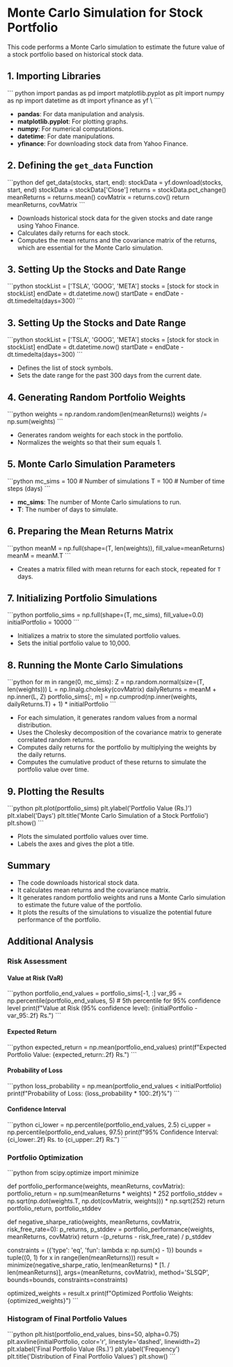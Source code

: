 # Monte Carlo Simulation for Stock Portfolio

This code performs a Monte Carlo simulation to estimate the future value of a stock portfolio based on historical stock data.

## 1. Importing Libraries

\``` python
import pandas as pd
import matplotlib.pyplot as plt
import numpy as np
import datetime as dt
import yfinance as yf
\ ```

- **pandas**: For data manipulation and analysis.
- **matplotlib.pyplot**: For plotting graphs.
- **numpy**: For numerical computations.
- **datetime**: For date manipulations.
- **yfinance**: For downloading stock data from Yahoo Finance.

## 2. Defining the `get_data` Function

\```python
def get_data(stocks, start, end):
    stockData = yf.download(stocks, start, end)
    stockData = stockData['Close']
    returns = stockData.pct_change()
    meanReturns = returns.mean()
    covMatrix = returns.cov()
    return meanReturns, covMatrix
\```

- Downloads historical stock data for the given stocks and date range using Yahoo Finance.
- Calculates daily returns for each stock.
- Computes the mean returns and the covariance matrix of the returns, which are essential for the Monte Carlo simulation.

## 3. Setting Up the Stocks and Date Range

\```python
stockList = ['TSLA', 'GOOG', 'META']
stocks = [stock for stock in stockList]
endDate = dt.datetime.now()
startDate = endDate - dt.timedelta(days=300)
\```

## 3. Setting Up the Stocks and Date Range

\```python
stockList = ['TSLA', 'GOOG', 'META']
stocks = [stock for stock in stockList]
endDate = dt.datetime.now()
startDate = endDate - dt.timedelta(days=300)
\```

- Defines the list of stock symbols.
- Sets the date range for the past 300 days from the current date.

## 4. Generating Random Portfolio Weights

\```python
weights = np.random.random(len(meanReturns))
weights /= np.sum(weights)
\```

- Generates random weights for each stock in the portfolio.
- Normalizes the weights so that their sum equals 1.

## 5. Monte Carlo Simulation Parameters

\```python
mc_sims = 100  # Number of simulations
T = 100        # Number of time steps (days)
\```

- **mc_sims**: The number of Monte Carlo simulations to run.
- **T**: The number of days to simulate.

## 6. Preparing the Mean Returns Matrix

\```python
meanM = np.full(shape=(T, len(weights)), fill_value=meanReturns)
meanM = meanM.T
\```

- Creates a matrix filled with mean returns for each stock, repeated for `T` days.

## 7. Initializing Portfolio Simulations

\```python
portfolio_sims = np.full(shape=(T, mc_sims), fill_value=0.0)
initialPortfolio = 10000
\```

- Initializes a matrix to store the simulated portfolio values.
- Sets the initial portfolio value to 10,000.

## 8. Running the Monte Carlo Simulations

\```python
for m in range(0, mc_sims):
    Z = np.random.normal(size=(T, len(weights)))
    L = np.linalg.cholesky(covMatrix)
    dailyReturns = meanM + np.inner(L, Z)
    portfolio_sims[:, m] = np.cumprod(np.inner(weights, dailyReturns.T) + 1) * initialPortfolio
\```

- For each simulation, it generates random values from a normal distribution.
- Uses the Cholesky decomposition of the covariance matrix to generate correlated random returns.
- Computes daily returns for the portfolio by multiplying the weights by the daily returns.
- Computes the cumulative product of these returns to simulate the portfolio value over time.

## 9. Plotting the Results

\```python
plt.plot(portfolio_sims)
plt.ylabel('Portfolio Value (Rs.)')
plt.xlabel('Days')
plt.title('Monte Carlo Simulation of a Stock Portfolio')
plt.show()
\```

- Plots the simulated portfolio values over time.
- Labels the axes and gives the plot a title.

## Summary

- The code downloads historical stock data.
- It calculates mean returns and the covariance matrix.
- It generates random portfolio weights and runs a Monte Carlo simulation to estimate the future value of the portfolio.
- It plots the results of the simulations to visualize the potential future performance of the portfolio.

## Additional Analysis

### Risk Assessment

#### Value at Risk (VaR)

\```python
portfolio_end_values = portfolio_sims[-1, :]
var_95 = np.percentile(portfolio_end_values, 5)  # 5th percentile for 95% confidence level
print(f"Value at Risk (95% confidence level): {initialPortfolio - var_95:.2f} Rs.")
\```

#### Expected Return

\```python
expected_return = np.mean(portfolio_end_values)
print(f"Expected Portfolio Value: {expected_return:.2f} Rs.")
\```

#### Probability of Loss

\```python
loss_probability = np.mean(portfolio_end_values < initialPortfolio)
print(f"Probability of Loss: {loss_probability * 100:.2f}%")
\```

#### Confidence Interval

\```python
ci_lower = np.percentile(portfolio_end_values, 2.5)
ci_upper = np.percentile(portfolio_end_values, 97.5)
print(f"95% Confidence Interval: {ci_lower:.2f} Rs. to {ci_upper:.2f} Rs.")
\```

### Portfolio Optimization

\```python
from scipy.optimize import minimize

def portfolio_performance(weights, meanReturns, covMatrix):
    portfolio_return = np.sum(meanReturns * weights) * 252
    portfolio_stddev = np.sqrt(np.dot(weights.T, np.dot(covMatrix, weights))) * np.sqrt(252)
    return portfolio_return, portfolio_stddev

def negative_sharpe_ratio(weights, meanReturns, covMatrix, risk_free_rate=0):
    p_returns, p_stddev = portfolio_performance(weights, meanReturns, covMatrix)
    return -(p_returns - risk_free_rate) / p_stddev

constraints = ({'type': 'eq', 'fun': lambda x: np.sum(x) - 1})
bounds = tuple((0, 1) for x in range(len(meanReturns)))
result = minimize(negative_sharpe_ratio, len(meanReturns) * [1. / len(meanReturns)], args=(meanReturns, covMatrix), method='SLSQP', bounds=bounds, constraints=constraints)

optimized_weights = result.x
print(f"Optimized Portfolio Weights: {optimized_weights}")
\```

### Histogram of Final Portfolio Values

\```python
plt.hist(portfolio_end_values, bins=50, alpha=0.75)
plt.axvline(initialPortfolio, color='r', linestyle='dashed', linewidth=2)
plt.xlabel('Final Portfolio Value (Rs.)')
plt.ylabel('Frequency')
plt.title('Distribution of Final Portfolio Values')
plt.show()
\```

